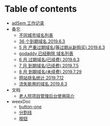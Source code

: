 # Table of contents

- [adSem 工作记录](README.md)
- 备忘
  - [不同城市域名列表](oldpeople/bu-tong-cheng-shi-yu-ming-lie-biao-19613.md)
  - [36 个到期域名,2019.6.3](oldpeople/38-dao-qi-yu-ming.md)
  - [5 月 严重过期域名(等过期从新购买),2019.6.3](oldpeople/9guoqi.md)
  - [godaddy 已经删除 域名列表](oldpeople/godaddyDelList.md)
  - [6 月 过期域名(已续费),2019.6.3](oldpeople/6yue.md)
  - [7 月 到期域名(已续费),2019.7.5](oldpeople/7yue.md)
  - [8 月 到期域名(未续费),2019.7.29](oldpeople/8yue.md)
  - [网站排名统计 2019.7.12](oldpeople/webCount.md)
  - [流失能用的域名 2019.8.3](oldpeople/shengYuMing.md)
- 文档
  - [老人院项目管理后台使用简介](oldpeople/README.md)
- weexDoc
  - [button-one](weex/yinYing.md)
  - [分割线](weex/fenGeLine.md)
  - [按钮](weex/button.md)
